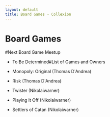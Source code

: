 ```yaml
---
layout: default
title: Board Games - Collexion
---
```


# Board Games

#Next Board Game Meetup


* To Be Determined#List of Games and Owners


* Monopoly: Original (Thomas D'Andrea)

* Risk (Thomas D'Andrea)

* Twister (Nikolaiwarner)

* Playing It Off (Nikolaiwarner)

* Settlers of Catan (Nikolaiwarner)